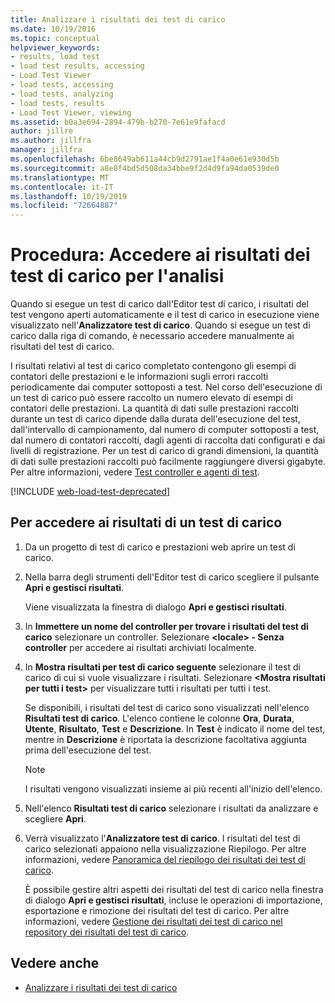 ```yaml
---
title: Analizzare i risultati dei test di carico
ms.date: 10/19/2016
ms.topic: conceptual
helpviewer_keywords:
- results, load test
- load test results, accessing
- Load Test Viewer
- load tests, accessing
- load tests, analyzing
- load tests, results
- Load Test Viewer, viewing
ms.assetid: b0a3e694-2894-479b-b270-7e61e9fafacd
author: jillre
ms.author: jillfra
manager: jillfra
ms.openlocfilehash: 6be8649ab611a44cb9d2791ae1f4a0e61e930d5b
ms.sourcegitcommit: a8e8f4bd5d508da34bbe9f2d4d9fa94da0539de0
ms.translationtype: MT
ms.contentlocale: it-IT
ms.lasthandoff: 10/19/2019
ms.locfileid: "72664887"
---
```

# <a name="how-to-access-load-test-results-for-analysis"></a>Procedura: Accedere ai risultati dei test di carico per l'analisi

Quando si esegue un test di carico dall'Editor test di carico, i risultati del test vengono aperti automaticamente e il test di carico in esecuzione viene visualizzato nell'**Analizzatore test di carico**. Quando si esegue un test di carico dalla riga di comando, è necessario accedere manualmente ai risultati del test di carico.

I risultati relativi al test di carico completato contengono gli esempi di contatori delle prestazioni e le informazioni sugli errori raccolti periodicamente dai computer sottoposti a test. Nel corso dell'esecuzione di un test di carico può essere raccolto un numero elevato di esempi di contatori delle prestazioni. La quantità di dati sulle prestazioni raccolti durante un test di carico dipende dalla durata dell'esecuzione del test, dall'intervallo di campionamento, dal numero di computer sottoposti a test, dal numero di contatori raccolti, dagli agenti di raccolta dati configurati e dai livelli di registrazione. Per un test di carico di grandi dimensioni, la quantità di dati sulle prestazioni raccolti può facilmente raggiungere diversi gigabyte. Per altre informazioni, vedere [Test controller e agenti di test](configure-test-agents-and-controllers-for-load-tests.md).

[!INCLUDE [web-load-test-deprecated](includes/web-load-test-deprecated.md)]

## <a name="to-access-a-load-test-result"></a>Per accedere ai risultati di un test di carico

1. Da un progetto di test di carico e prestazioni web aprire un test di carico.

2. Nella barra degli strumenti dell'Editor test di carico scegliere il pulsante **Apri e gestisci risultati**.

     Viene visualizzata la finestra di dialogo **Apri e gestisci risultati**.

3. In **Immettere un nome del controller per trovare i risultati del test di carico** selezionare un controller. Selezionare **\<locale> - Senza controller** per accedere ai risultati archiviati localmente.

4. In **Mostra risultati per test di carico seguente** selezionare il test di carico di cui si vuole visualizzare i risultati. Selezionare **\<Mostra risultati per tutti i test>** per visualizzare tutti i risultati per tutti i test.

     Se disponibili, i risultati del test di carico sono visualizzati nell'elenco **Risultati test di carico**. L'elenco contiene le colonne **Ora**, **Durata**, **Utente**, **Risultato**, **Test** e **Descrizione**. In **Test** è indicato il nome del test, mentre in **Descrizione** è riportata la descrizione facoltativa aggiunta prima dell'esecuzione del test.

    > [!NOTE]
    > I risultati vengono visualizzati insieme ai più recenti all'inizio dell'elenco.

5. Nell'elenco **Risultati test di carico** selezionare i risultati da analizzare e scegliere **Apri**.

6. Verrà visualizzato l'**Analizzatore test di carico**. I risultati del test di carico selezionati appaiono nella visualizzazione Riepilogo. Per altre informazioni, vedere [Panoramica del riepilogo dei risultati dei test di carico](../test/load-test-results-summary-overview.md).

     È possibile gestire altri aspetti dei risultati del test di carico nella finestra di dialogo **Apri e gestisci risultati**, incluse le operazioni di importazione, esportazione e rimozione dei risultati del test di carico. Per altre informazioni, vedere [Gestione dei risultati dei test di carico nel repository dei risultati del test di carico](../test/manage-load-test-results-in-the-load-test-results-repository.md).

## <a name="see-also"></a>Vedere anche

- [Analizzare i risultati dei test di carico](../test/analyze-load-test-results-using-the-load-test-analyzer.md)